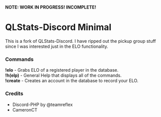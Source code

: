**NOTE: WORK IN PROGRESS! INCOMPLETE!**

# QLStats-Discord Minimal
This is a fork of QLStats-Discord. I have ripped out the pickup group stuff since I was interested just in the ELO functionality.

### Commands 
**!elo** - Grabs ELO of a registered player in the database.  
**!h(elp)** - General Help that displays all of the commands.  
**!create** - Creates an account in the database to record your ELO.   

### Credits
 - Discord-PHP by @teamreflex  
 - CameronCT

